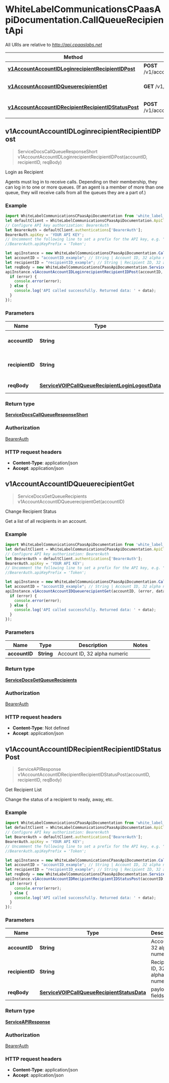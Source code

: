 # WhiteLabelCommunicationsCPaasApiDocumentation.CallQueueRecipientApi

All URIs are relative to *http://api.cpaaslabs.net*

Method | HTTP request | Description
------------- | ------------- | -------------
[**v1AccountAccountIDLoginrecipientRecipientIDPost**](CallQueueRecipientApi.md#v1AccountAccountIDLoginrecipientRecipientIDPost) | **POST** /v1/account/{accountID}/loginrecipient/{recipientID} | Login as Recipient
[**v1AccountAccountIDQueuerecipientGet**](CallQueueRecipientApi.md#v1AccountAccountIDQueuerecipientGet) | **GET** /v1/account/{accountID}/queuerecipient | Change Recipient Status
[**v1AccountAccountIDRecipientRecipientIDStatusPost**](CallQueueRecipientApi.md#v1AccountAccountIDRecipientRecipientIDStatusPost) | **POST** /v1/account/{accountID}/recipient/{recipientID}/status | Get Recipient List



## v1AccountAccountIDLoginrecipientRecipientIDPost

> ServiceDocsCallQueueResponseShort v1AccountAccountIDLoginrecipientRecipientIDPost(accountID, recipientID, reqBody)

Login as Recipient

Agents must log in to receive calls. Depending on their membership, they can log in to one or more queues. (If an agent is a member of more than one queue, they will receive calls from all the queues they are a part of.)

### Example

```javascript
import WhiteLabelCommunicationsCPaasApiDocumentation from 'white_label_communications_c_paas_api_documentation';
let defaultClient = WhiteLabelCommunicationsCPaasApiDocumentation.ApiClient.instance;
// Configure API key authorization: BearerAuth
let BearerAuth = defaultClient.authentications['BearerAuth'];
BearerAuth.apiKey = 'YOUR API KEY';
// Uncomment the following line to set a prefix for the API key, e.g. "Token" (defaults to null)
//BearerAuth.apiKeyPrefix = 'Token';

let apiInstance = new WhiteLabelCommunicationsCPaasApiDocumentation.CallQueueRecipientApi();
let accountID = "accountID_example"; // String | Account ID, 32 alpha numeric
let recipientID = "recipientID_example"; // String | Recipient ID, 32 alpha numeric
let reqBody = new WhiteLabelCommunicationsCPaasApiDocumentation.ServiceVOIPCallQueueRecipientLoginLogoutData(); // ServiceVOIPCallQueueRecipientLoginLogoutData | payload fields
apiInstance.v1AccountAccountIDLoginrecipientRecipientIDPost(accountID, recipientID, reqBody, (error, data, response) => {
  if (error) {
    console.error(error);
  } else {
    console.log('API called successfully. Returned data: ' + data);
  }
});
```

### Parameters


Name | Type | Description  | Notes
------------- | ------------- | ------------- | -------------
 **accountID** | **String**| Account ID, 32 alpha numeric | 
 **recipientID** | **String**| Recipient ID, 32 alpha numeric | 
 **reqBody** | [**ServiceVOIPCallQueueRecipientLoginLogoutData**](ServiceVOIPCallQueueRecipientLoginLogoutData.md)| payload fields | 

### Return type

[**ServiceDocsCallQueueResponseShort**](ServiceDocsCallQueueResponseShort.md)

### Authorization

[BearerAuth](../README.md#BearerAuth)

### HTTP request headers

- **Content-Type**: application/json
- **Accept**: application/json


## v1AccountAccountIDQueuerecipientGet

> ServiceDocsGetQueueRecipients v1AccountAccountIDQueuerecipientGet(accountID)

Change Recipient Status

Get a list of all recipients in an account.

### Example

```javascript
import WhiteLabelCommunicationsCPaasApiDocumentation from 'white_label_communications_c_paas_api_documentation';
let defaultClient = WhiteLabelCommunicationsCPaasApiDocumentation.ApiClient.instance;
// Configure API key authorization: BearerAuth
let BearerAuth = defaultClient.authentications['BearerAuth'];
BearerAuth.apiKey = 'YOUR API KEY';
// Uncomment the following line to set a prefix for the API key, e.g. "Token" (defaults to null)
//BearerAuth.apiKeyPrefix = 'Token';

let apiInstance = new WhiteLabelCommunicationsCPaasApiDocumentation.CallQueueRecipientApi();
let accountID = "accountID_example"; // String | Account ID, 32 alpha numeric
apiInstance.v1AccountAccountIDQueuerecipientGet(accountID, (error, data, response) => {
  if (error) {
    console.error(error);
  } else {
    console.log('API called successfully. Returned data: ' + data);
  }
});
```

### Parameters


Name | Type | Description  | Notes
------------- | ------------- | ------------- | -------------
 **accountID** | **String**| Account ID, 32 alpha numeric | 

### Return type

[**ServiceDocsGetQueueRecipients**](ServiceDocsGetQueueRecipients.md)

### Authorization

[BearerAuth](../README.md#BearerAuth)

### HTTP request headers

- **Content-Type**: Not defined
- **Accept**: application/json


## v1AccountAccountIDRecipientRecipientIDStatusPost

> ServiceAPIResponse v1AccountAccountIDRecipientRecipientIDStatusPost(accountID, recipientID, reqBody)

Get Recipient List

Change the status of a recipient to ready, away, etc.

### Example

```javascript
import WhiteLabelCommunicationsCPaasApiDocumentation from 'white_label_communications_c_paas_api_documentation';
let defaultClient = WhiteLabelCommunicationsCPaasApiDocumentation.ApiClient.instance;
// Configure API key authorization: BearerAuth
let BearerAuth = defaultClient.authentications['BearerAuth'];
BearerAuth.apiKey = 'YOUR API KEY';
// Uncomment the following line to set a prefix for the API key, e.g. "Token" (defaults to null)
//BearerAuth.apiKeyPrefix = 'Token';

let apiInstance = new WhiteLabelCommunicationsCPaasApiDocumentation.CallQueueRecipientApi();
let accountID = "accountID_example"; // String | Account ID, 32 alpha numeric
let recipientID = "recipientID_example"; // String | Recipient ID, 32 alpha numeric
let reqBody = new WhiteLabelCommunicationsCPaasApiDocumentation.ServiceVOIPCallQueueRecipientStatusData(); // ServiceVOIPCallQueueRecipientStatusData | payload fields
apiInstance.v1AccountAccountIDRecipientRecipientIDStatusPost(accountID, recipientID, reqBody, (error, data, response) => {
  if (error) {
    console.error(error);
  } else {
    console.log('API called successfully. Returned data: ' + data);
  }
});
```

### Parameters


Name | Type | Description  | Notes
------------- | ------------- | ------------- | -------------
 **accountID** | **String**| Account ID, 32 alpha numeric | 
 **recipientID** | **String**| Recipient ID, 32 alpha numeric | 
 **reqBody** | [**ServiceVOIPCallQueueRecipientStatusData**](ServiceVOIPCallQueueRecipientStatusData.md)| payload fields | 

### Return type

[**ServiceAPIResponse**](ServiceAPIResponse.md)

### Authorization

[BearerAuth](../README.md#BearerAuth)

### HTTP request headers

- **Content-Type**: application/json
- **Accept**: application/json

